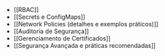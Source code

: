 - [[RBAC]]
- [[Secrets e ConfigMaps]]
- [[Network Policies (detalhes e exemplos práticos)]]
- [[Auditoria de Segurança]]
- [[Gerenciamento de Certificados]]
- [[Segurança Avançada e práticas recomendadas]]